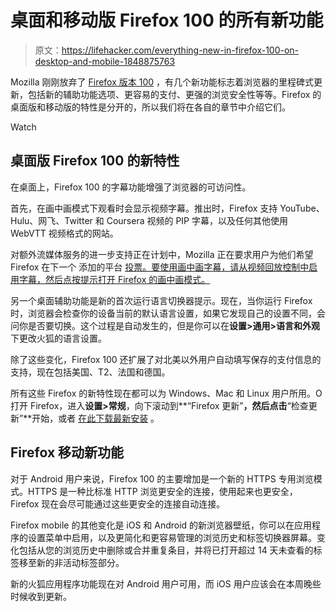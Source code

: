 # 桌面和移动版 Firefox 100 的所有新功能

> 原文：<https://lifehacker.com/everything-new-in-firefox-100-on-desktop-and-mobile-1848875763>

Mozilla 刚刚放弃了 [Firefox 版本 100](https://blog.mozilla.org/en/mozilla/celebrating-firefox-100/) ，有几个新功能标志着浏览器的里程碑式更新，包括新的辅助功能选项、更容易的支付、更强的浏览安全性等等。Firefox 的桌面版和移动版的特性是分开的，所以我们将在各自的章节中介绍它们。

Watch

## 桌面版 Firefox 100 的新特性

在桌面上，Firefox 100 的字幕功能增强了浏览器的可访问性。

首先，在画中画模式下观看时会显示视频字幕。推出时，Firefox 支持 YouTube、Hulu、网飞、Twitter 和 Coursera 视频的 PIP 字幕，以及任何其他使用 WebVTT 视频格式的网站。

对额外流媒体服务的进一步支持正在计划中，Mozilla 正在要求用户为他们希望 Firefox 在下一个 添加的平台 [投票。要使用画中画字幕，请从视频回放控制中启用字幕，然后点按提示打开 Firefox 的画中画模式。](https://connect.mozilla.org/t5/discussions/pip-subtitles-support-poll-vote-for-the-next-round-of-supported/m-p/4972#M2196) 

另一个桌面辅助功能是新的首次运行语言切换器提示。现在，当你运行 Firefox 时，浏览器会检查你的设备当前的默认语言设置，如果它发现自己的设置不同，会问你是否要切换。这个过程是自动发生的，但是你可以在**设置>通用>语言和外观**下更改火狐的语言设置。

除了这些变化，Firefox 100 还扩展了对北美以外用户自动填写保存的支付信息的支持，现在包括美国、T2、法国和德国。

所有这些 Firefox 的新特性现在都可以为 Windows、Mac 和 Linux 用户所用。O 打开 Firefox，进入**设置>常规**，向下滚动到**“Firefox 更新”**，然后点击**“检查更新”**开始，或者 [在此下载最新安装](https://www.mozilla.org/en-US/firefox/new/?utm_source=blog.mozilla.org&utm_campaign=firefox_frontier&utm_medium=referral) 。

## Firefox 移动新功能

对于 Android 用户来说，Firefox 100 的主要增加是一个新的 HTTPS 专用浏览模式。HTTPS 是一种比标准 HTTP 浏览更安全的连接，使用起来也更安全，Firefox 现在会尽可能通过这些更安全的连接自动连接。

Firefox mobile 的其他变化是 iOS 和 Android 的新浏览器壁纸，你可以在应用程序的设置菜单中启用，以及更简化和更容易管理的浏览历史和标签切换器屏幕。变化包括从您的浏览历史中删除或合并重复条目，并将已打开超过 14 天未查看的标签移至新的非活动标签部分。

新的火狐应用程序功能现在对 Android 用户可用，而 iOS 用户应该会在本周晚些时候收到更新。